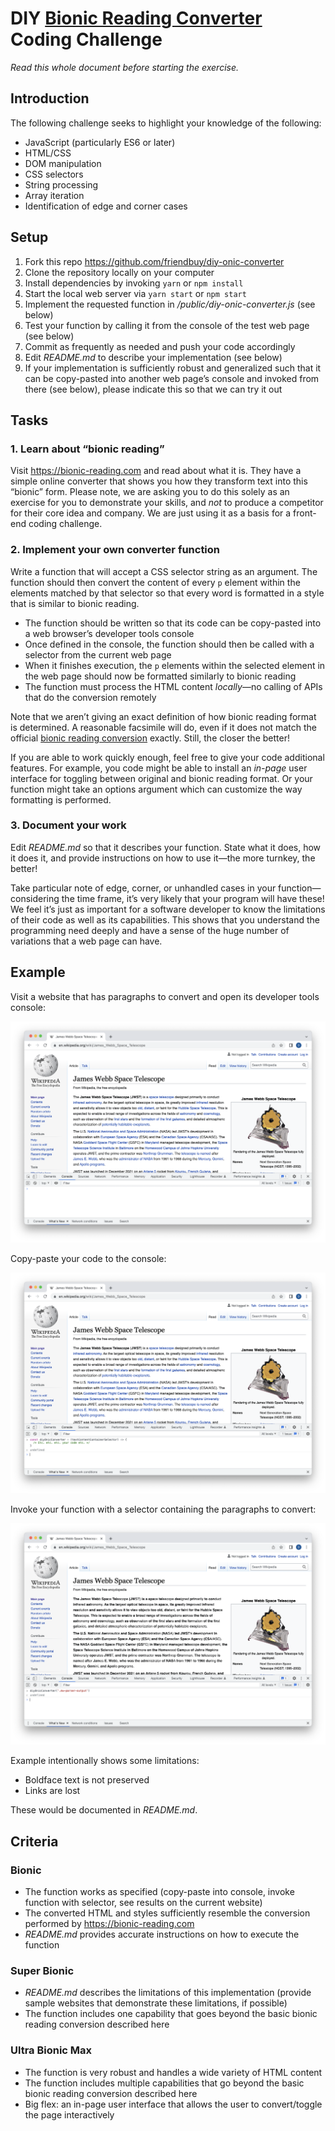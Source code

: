 # DIY [Bionic Reading Converter](https://bionic-reading.com) Coding Challenge

_Read this whole document before starting the exercise._

## Introduction
The following challenge seeks to highlight your knowledge of the following:
* JavaScript (particularly ES6 or later)
* HTML/CSS
* DOM manipulation
* CSS selectors
* String processing
* Array iteration
* Identification of edge and corner cases

## Setup
1. Fork this repo https://github.com/friendbuy/diy-onic-converter
2. Clone the repository locally on your computer
3. Install dependencies by invoking `yarn` or `npm install`
4. Start the local web server via `yarn start` or `npm start`
5. Implement the requested function in _/public/diy-onic-converter.js_ (see below)
6. Test your function by calling it from the console of the test web page (see below)
7. Commit as frequently as needed and push your code accordingly
8. Edit _README.md_ to describe your implementation (see below)
9. If your implementation is sufficiently robust and generalized such that it can be copy-pasted into another web page’s console and invoked from there (see below), please indicate this so that we can try it out

## Tasks

### 1. Learn about “bionic reading”
Visit https://bionic-reading.com and read about what it is. They have a simple online converter that shows you how they transform text into this “bionic” form. Please note, we are asking you to do this solely as an exercise for you to demonstrate your skills, and _not_ to produce a competitor for their core idea and company. We are just using it as a basis for a front-end coding challenge.

### 2. Implement your own converter function
Write a function that will accept a CSS selector string as an argument. The function should then convert the content of every `p` element within the elements matched by that selector so that every word is formatted in a style that is similar to bionic reading.

* The function should be written so that its code can be copy-pasted into a web browser’s developer tools console
* Once defined in the console, the function should then be called with a selector from the current web page
* When it finishes execution, the `p` elements within the selected element in the web page should now be formatted similarly to bionic reading
* The function must process the HTML content _locally_—no calling of APIs that do the conversion remotely

Note that we aren’t giving an exact definition of how bionic reading format is determined. A reasonable facsimile will do, even if it does not match the official [bionic reading conversion](https://api.bionic-reading.com/convert/) exactly. Still, the closer the better!

If you are able to work quickly enough, feel free to give your code additional features. For example, you code might be able to install an _in-page_ user interface for toggling between original and bionic reading format. Or your function might take an options argument which can customize the way formatting is performed.

### 3. Document your work
Edit _README.md_ so that it describes your function. State what it does, how it does it, and provide instructions on how to use it—the more turnkey, the better!

Take particular note of edge, corner, or unhandled cases in your function—considering the time frame, it’s very likely that your program will have these! We feel it’s just as important for a software developer to know the limitations of their code as well as its capabilities. This shows that you understand the programming need deeply and have a sense of the huge number of variations that a web page can have.

## Example
Visit a website that has paragraphs to convert and open its developer tools console:

![Web site before](./images/before.png)

Copy-paste your code to the console:

![Web site during](./images/during.png)

Invoke your function with a selector containing the paragraphs to convert:

![Web site after](./images/after.png)

Example intentionally shows some limitations:
* Boldface text is not preserved
* Links are lost

These would be documented in _README.md_.

## Criteria

### Bionic
* The function works as specified (copy-paste into console, invoke function with selector, see results on the current website)
* The converted HTML and styles sufficiently resemble the conversion performed by https://bionic-reading.com
* _README.md_ provides accurate instructions on how to execute the function

### Super Bionic
* _README.md_ describes the limitations of this implementation (provide sample websites that demonstrate these limitations, if possible)
* The function includes one capability that goes beyond the basic bionic reading conversion described here

### Ultra Bionic Max
* The function is very robust and handles a wide variety of HTML content
* The function includes multiple capabilities that go beyond the basic bionic reading conversion described here
* Big flex: an in-page user interface that allows the user to convert/toggle the page interactively

